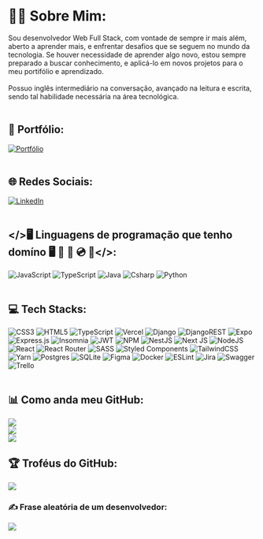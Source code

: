 # 🥷🏻 Sobre Mim:

Sou desenvolvedor Web Full Stack, com vontade de sempre ir mais além, aberto a aprender mais, e enfrentar desafios que se seguem no mundo da tecnologia. Se houver necessidade de aprender algo novo, estou sempre preparado a buscar conhecimento, e aplicá-lo em novos projetos para o meu portifólio e aprendizado.<br><br>Possuo inglês intermediário na conversação, avançado na leitura e escrita, sendo tal habilidade necessária na área tecnológica.
<br><br>

## 🚀 Portfólio:
[![Portfólio](https://img.shields.io/badge/portf%C3%B3lio-3670A0?style=for-the-badge&logo=rocketdotchat&logoColor=ffdd54)](https://portfolio-pessoal-jose-martins.vercel.app/)
<br><br>

## 🌐 Redes Sociais:
[![LinkedIn](https://img.shields.io/badge/linkedin-aadd52?style=for-the-badge&logo=linkedin&logoColor=0a66c2)](https://www.linkedin.com/in/jose-martins-de-souza-netto/)
<br><br>

## </>🖥 Linguagens de programação que tenho domíno 🖥 💽 💾 💿 📀</>:
![JavaScript](https://img.shields.io/badge/javascript-3670A0?style=for-the-badge&logo=javascript&logoColor=ffdd54)
![TypeScript](https://img.shields.io/badge/typescript-3670A0?style=for-the-badge&logo=typescript&logoColor=ffdd54)
![Java](https://img.shields.io/badge/java-3670A0?style=for-the-badge&logoColor=ffdd54) 
![Csharp](https://img.shields.io/badge/csharp-3670A0?style=for-the-badge&logo=&logoColor=ffdd54)
![Python](https://img.shields.io/badge/python-3670A0?style=for-the-badge&logo=python&logoColor=ffdd54)
<br><br>

## 💻 Tech Stacks:
![CSS3](https://img.shields.io/badge/css3-%231572B6.svg?style=for-the-badge&logo=css3&logoColor=white)
![HTML5](https://img.shields.io/badge/html5-%23E34F26.svg?style=for-the-badge&logo=html5&logoColor=white)  ![TypeScript](https://img.shields.io/badge/typescript-%23007ACC.svg?style=for-the-badge&logo=typescript&logoColor=white) ![Vercel](https://img.shields.io/badge/vercel-%23000000.svg?style=for-the-badge&logo=vercel&logoColor=white) ![Django](https://img.shields.io/badge/django-%23092E20.svg?style=for-the-badge&logo=django&logoColor=white) ![DjangoREST](https://img.shields.io/badge/DJANGO-REST-ff1709?style=for-the-badge&logo=django&logoColor=white&color=ff1709&labelColor=gray) ![Expo](https://img.shields.io/badge/expo-1C1E24?style=for-the-badge&logo=expo&logoColor=#D04A37) ![Express.js](https://img.shields.io/badge/express.js-%23404d59.svg?style=for-the-badge&logo=express&logoColor=%2361DAFB) ![Insomnia](https://img.shields.io/badge/Insomnia-black?style=for-the-badge&logo=insomnia&logoColor=5849BE) ![JWT](https://img.shields.io/badge/JWT-black?style=for-the-badge&logo=JSON%20web%20tokens) ![NPM](https://img.shields.io/badge/NPM-%23000000.svg?style=for-the-badge&logo=npm&logoColor=white) ![NestJS](https://img.shields.io/badge/nestjs-%23E0234E.svg?style=for-the-badge&logo=nestjs&logoColor=white) ![Next JS](https://img.shields.io/badge/Next-black?style=for-the-badge&logo=next.js&logoColor=white) ![NodeJS](https://img.shields.io/badge/node.js-6DA55F?style=for-the-badge&logo=node.js&logoColor=white) ![React](https://img.shields.io/badge/react-%2320232a.svg?style=for-the-badge&logo=react&logoColor=%2361DAFB) ![React Router](https://img.shields.io/badge/React_Router-CA4245?style=for-the-badge&logo=react-router&logoColor=white) ![SASS](https://img.shields.io/badge/SASS-hotpink.svg?style=for-the-badge&logo=SASS&logoColor=white) ![Styled Components](https://img.shields.io/badge/styled--components-DB7093?style=for-the-badge&logo=styled-components&logoColor=white) ![TailwindCSS](https://img.shields.io/badge/tailwindcss-%2338B2AC.svg?style=for-the-badge&logo=tailwind-css&logoColor=white) ![Yarn](https://img.shields.io/badge/yarn-%232C8EBB.svg?style=for-the-badge&logo=yarn&logoColor=white) ![Postgres](https://img.shields.io/badge/postgres-%23316192.svg?style=for-the-badge&logo=postgresql&logoColor=white) ![SQLite](https://img.shields.io/badge/sqlite-%2307405e.svg?style=for-the-badge&logo=sqlite&logoColor=white) ![Figma](https://img.shields.io/badge/figma-%23F24E1E.svg?style=for-the-badge&logo=figma&logoColor=white) ![Docker](https://img.shields.io/badge/docker-%230db7ed.svg?style=for-the-badge&logo=docker&logoColor=white) ![ESLint](https://img.shields.io/badge/ESLint-4B3263?style=for-the-badge&logo=eslint&logoColor=white) ![Jira](https://img.shields.io/badge/jira-%230A0FFF.svg?style=for-the-badge&logo=jira&logoColor=white) ![Swagger](https://img.shields.io/badge/-Swagger-%23Clojure?style=for-the-badge&logo=swagger&logoColor=white) ![Trello](https://img.shields.io/badge/Trello-%23026AA7.svg?style=for-the-badge&logo=Trello&logoColor=white)
<br><br>

## 📊 Como anda meu GitHub:
![](https://github-readme-stats.vercel.app/api?username=JoseMartins0808&theme=dark&hide_border=false&include_all_commits=false&count_private=false)<br/>
![](https://github-readme-streak-stats.herokuapp.com/?user=JoseMartins0808&theme=dark&hide_border=false)<br/>
![](https://github-readme-stats.vercel.app/api/top-langs/?username=JoseMartins0808&theme=dark&hide_border=false&include_all_commits=false&count_private=false&layout=compact)

## 🏆 Troféus do GitHub:
![](https://github-profile-trophy.vercel.app/?username=JoseMartins0808&theme=radical&no-frame=false&no-bg=false&margin-w=4)

### ✍️ Frase aleatória de um desenvolvedor:
![](https://quotes-github-readme.vercel.app/api?type=horizontal&theme=radical)
